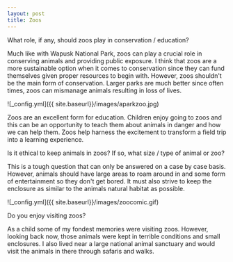 ```yaml
---
layout: post
title: Zoos
---
```


What role, if any, should zoos play in conservation / education?

Much like with Wapusk National Park, zoos can play a crucial role in conserving animals and providing public exposure. I think that zoos are a more sustainable option when it comes to
conservation since they can fund themselves given proper resources to begin with. However, zoos shouldn't be the main form of conservation. Larger parks are much better since often times, zoos can mismanage animals resulting in loss of lives.

![_config.yml]({{ site.baseurl}}/images/aparkzoo.jpg)

Zoos are an excellent form for education. Children enjoy going to zoos and this can be an opportunity to teach them about animals in danger and how we can help them. Zoos help harness the excitement to transform a field trip into a learning experience.

Is it ethical to keep animals in zoos? If so, what size / type of animal or zoo?

This is a tough question that can only be answered on a case by case basis. However, animals should have large areas to roam around in and some form of entertainment so they don't get bored.
It must also strive to keep the enclosure as similar to the animals natural habitat as possible.

![_config.yml]({{ site.baseurl}}/images/zoocomic.gif)

Do you enjoy visiting zoos?

As a child some of my fondest memories were visiting zoos. However, looking back now, those animals were kept in terrible conditions and small enclosures. I also lived near a large national animal sanctuary and would visit the animals in there through safaris and walks.  
